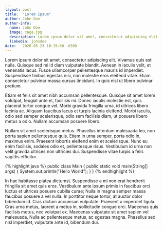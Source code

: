 ```yaml
---
layout: post
title:  "Lorem Ipsum"
author: John Doe
author-info:
  name: John Doe
  image: cage.jpg
  description: Lorem ipsum dolor sit amet, consectetur adipiscing elit. Vivamus quis est nulla. Quisque sed mi id diam vulputate blandit.
  linkedin: johndoe
date:   2020-05-23 18:15:00 -0300
---
```

Lorem ipsum dolor sit amet, consectetur adipiscing elit. Vivamus quis est nulla. Quisque sed mi id diam vulputate blandit. Aenean in iaculis velit, et venenatis lacus. Fusce ullamcorper pellentesque mauris id imperdiet. Suspendisse finibus egestas nisi, non molestie eros eleifend vitae. Etiam consectetur pulvinar massa cursus tincidunt. In quis nisl ut libero pulvinar pretium.

Etiam et felis sit amet nibh accumsan pellentesque. Quisque sit amet lorem volutpat, feugiat ante et, facilisis mi. Donec iaculis molestie est, quis placerat tortor congue vel. Morbi gravida fringilla urna, id ultrices libero lacinia ac. Aliquam faucibus lacus et turpis lacinia eleifend. Morbi iaculis, odio sed semper scelerisque, odio sem facilisis diam, ut posuere libero metus a odio. Nullam accumsan posuere libero.

Nullam sit amet scelerisque metus. Phasellus interdum malesuada leo, non porta sapien pellentesque quis. Etiam in urna semper, porta odio in, maximus enim. Praesent lobortis eleifend enim et scelerisque. Nunc eu enim facilisis, sodales odio et, pellentesque risus. Vestibulum id urna non velit gravida ultrices non ultricies dui. Suspendisse vitae turpis a felis sagittis efficitur.

{% highlight java %}
public class Main {
    public static void main(String[] args) {
        System.out.println("Hello World");
    }
}
{% endhighlight %}

In hac habitasse platea dictumst. Suspendisse a mi non erat hendrerit fringilla sit amet quis eros. Vestibulum ante ipsum primis in faucibus orci luctus et ultrices posuere cubilia curae; Nulla in magna semper massa faucibus posuere a vel nulla. In porttitor neque tortor, at auctor dolor bibendum id. Cras dictum accumsan vulputate. Praesent a imperdiet ligula. Cras urna metus, laoreet a metus in, sollicitudin congue orci. Maecenas quis facilisis metus, nec volutpat ex. Maecenas vulputate sit amet sapien vel malesuada. Nulla ac pellentesque metus, ac egestas magna. Phasellus sed nisl imperdiet, vulputate ante id, bibendum dui.
